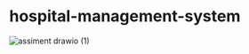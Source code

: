 # hospital-management-system









![assiment drawio (1)](https://github.com/sajed88/hospital-management-system/assets/115458755/63b5821d-f7c6-4901-97b4-b23253cf66b3)

